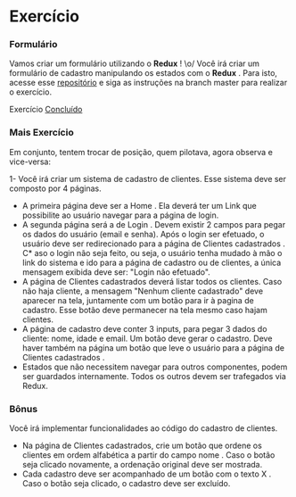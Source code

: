 # Exercício

### Formulário

Vamos criar um formulário utilizando o **Redux** ! \o/
Você irá criar um formulário de cadastro manipulando os estados com o **Redux** . Para isto, acesse esse [repositório](https://github.com/tryber/exercise-forms-redux/tree/master) e siga as instruções na branch master para realizar o exercício.

Exercício [Concluído](https://github.com/Thiago-FR/exercise-forms-redux)

### Mais Exercício 

Em conjunto, tentem trocar de posição, quem pilotava, agora observa e vice-versa:

1- Você irá criar um sistema de cadastro de clientes. Esse sistema deve ser composto por 4 páginas.

* A primeira página deve ser a Home . Ela deverá ter um Link que possibilite ao usuário navegar para a página de login.
* A segunda página será a de Login . Devem existir 2 campos para pegar os dados do usuário (email e senha). Após o login ser efetuado, o usuário deve ser redirecionado para a página de Clientes cadastrados .
C* aso o login não seja feito, ou seja, o usuário tenha mudado à mão o link do sistema e ido para a página de cadastro ou de clientes, a única mensagem exibida deve ser: "Login não efetuado".
* A página de Clientes cadastrados deverá listar todos os clientes. Caso não haja cliente, a mensagem "Nenhum cliente cadastrado" deve aparecer na tela, juntamente com um botão para ir à pagina de cadastro. Esse botão deve permanecer na tela mesmo caso hajam clientes.
* A página de cadastro deve conter 3 inputs, para pegar 3 dados do cliente: nome, idade e email. Um botão deve gerar o cadastro. Deve haver também na página um botão que leve o usuário para a página de Clientes cadastrados .
* Estados que não necessitem navegar para outros componentes, podem ser guardados internamente. Todos os outros devem ser trafegados via Redux.

### Bônus

Você irá implementar funcionalidades ao código do cadastro de clientes.

* Na página de Clientes cadastrados, crie um botão que ordene os clientes em ordem alfabética a partir do campo nome . Caso o botão seja clicado novamente, a ordenação original deve ser mostrada.
* Cada cadastro deve ser acompanhado de um botão com o texto X . Caso o botão seja clicado, o cadastro deve ser excluído.
